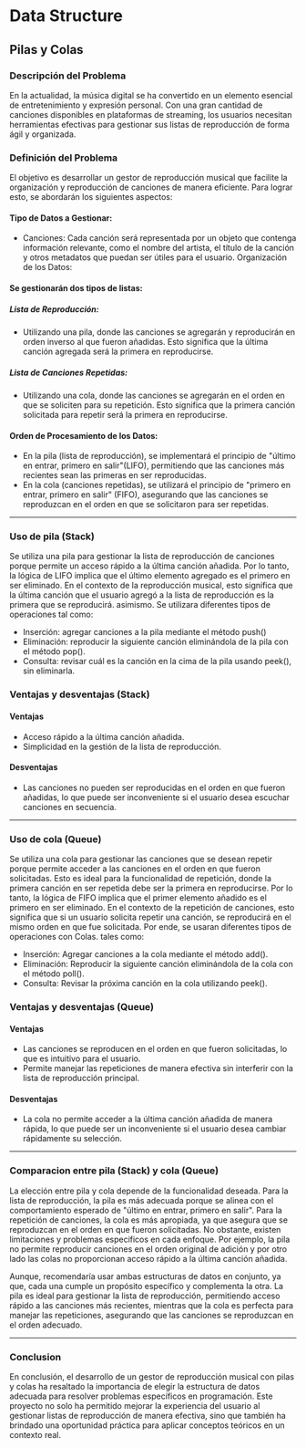 # Data Structure
## Pilas y Colas
### Descripción del Problema
En la actualidad, la música digital se ha convertido en un elemento esencial de entretenimiento y expresión personal. Con una gran cantidad de canciones disponibles en plataformas de streaming, los usuarios necesitan herramientas efectivas para gestionar sus listas de reproducción de forma ágil y organizada.

### Definición del Problema
El objetivo es desarrollar un gestor de reproducción musical que facilite la organización y reproducción de canciones de manera eficiente. Para lograr esto, se abordarán los siguientes aspectos:

#### Tipo de Datos a Gestionar:

- Canciones: Cada canción será representada por un objeto que contenga información relevante, como el nombre del artista, el título de la canción y otros metadatos que puedan ser útiles para el usuario.
Organización de los Datos:

#### Se gestionarán dos tipos de listas:

##### Lista de Reproducción:
- Utilizando una pila, donde las canciones se agregarán y reproducirán en orden inverso al que fueron añadidas. Esto significa que la última canción agregada será la primera en reproducirse.

##### Lista de Canciones Repetidas: 
- Utilizando una cola, donde las canciones se agregarán en el orden en que se soliciten para su repetición. Esto significa que la primera canción solicitada para repetir será la primera en reproducirse.

#### Orden de Procesamiento de los Datos:

- En la pila (lista de reproducción), se implementará el principio de "último en entrar, primero en salir"(LIFO), permitiendo que las canciones más recientes sean las primeras en ser reproducidas.
- En la cola (canciones repetidas), se utilizará el principio de "primero en entrar, primero en salir" (FIFO), asegurando que las canciones se reproduzcan en el orden en que se solicitaron para ser repetidas.
---
### Uso de pila (Stack) 
Se utiliza una pila para gestionar la lista de reproducción de canciones porque permite un acceso rápido a la última canción añadida. Por lo tanto, la lógica de LIFO implica que el último elemento agregado es el primero en ser eliminado. En el contexto de la reproducción musical, esto significa que la última canción que el usuario agregó a la lista de reproducción es la primera que se reproducirá. asimismo. Se utilizara diferentes tipos de operaciones tal como: 
       
- Inserción: agregar canciones a la pila mediante el método push()
- Eliminación: reproducir la siguiente canción eliminándola de la pila con el método 	pop().
- Consulta: revisar cuál es la canción en la cima de la pila usando peek(), sin eliminarla.

### Ventajas y desventajas (Stack)
#### Ventajas 
- Acceso rápido a la última canción añadida.
- Simplicidad en la gestión de la lista de reproducción.
#### Desventajas
- Las canciones no pueden ser reproducidas en el orden en que fueron añadidas, lo que puede ser inconveniente si el usuario desea escuchar canciones en secuencia.

---
### Uso de cola (Queue)
Se utiliza una cola para gestionar las canciones que se desean repetir porque permite acceder a las canciones en el orden en que fueron solicitadas. Esto es ideal para la funcionalidad de repetición, donde la primera canción en ser repetida debe ser la primera en reproducirse. Por lo tanto, la lógica de FIFO implica que el primer elemento añadido es el primero en ser eliminado. En el contexto de la repetición de canciones, esto significa que si un usuario solicita repetir una canción, se reproducirá en el mismo orden en que fue solicitada. Por ende, se usaran diferentes tipos de operaciones con Colas. tales como:
- Inserción: Agregar canciones a la cola mediante el método add().
- Eliminación: Reproducir la siguiente canción eliminándola de la cola con el método poll().
- Consulta: Revisar la próxima canción en la cola utilizando peek().

### Ventajas y desventajas (Queue)
#### Ventajas
- Las canciones se reproducen en el orden en que fueron solicitadas, lo que es intuitivo para el usuario.
- Permite manejar las repeticiones de manera efectiva sin interferir con la lista de reproducción principal.
#### Desventajas
- La cola no permite acceder a la última canción añadida de manera rápida, lo que puede ser un inconveniente si el usuario desea cambiar rápidamente su selección.
---
### Comparacion entre pila (Stack) y cola (Queue)
La elección entre pila y cola depende de la funcionalidad deseada. Para la lista de reproducción, la pila es más adecuada porque se alinea con el comportamiento esperado de "último en entrar, primero en salir". Para la repetición de canciones, la cola es más apropiada, ya que asegura que se reproduzcan en el orden en que fueron solicitadas. No obstante, existen limitaciones y problemas especificos en cada enfoque. Por ejemplo, la pila no permite reproducir canciones en el orden original de adición y por otro lado las colas no proporcionan acceso rápido a la última canción añadida.

Aunque, recomendaría usar ambas estructuras de datos en conjunto, ya que, cada una cumple un propósito específico y complementa la otra. La pila es ideal para gestionar la lista de reproducción, permitiendo acceso rápido a las canciones más recientes, mientras que la cola es perfecta para manejar las repeticiones, asegurando que las canciones se reproduzcan en el orden adecuado.

---
### Conclusion
En conclusión, el desarrollo de un gestor de reproducción musical con pilas y colas ha resaltado la importancia de elegir la estructura de datos adecuada para resolver problemas específicos en programación. Este proyecto no solo ha permitido mejorar la experiencia del usuario al gestionar listas de reproducción de manera efectiva, sino que también ha brindado una oportunidad práctica para aplicar conceptos teóricos en un contexto real.
